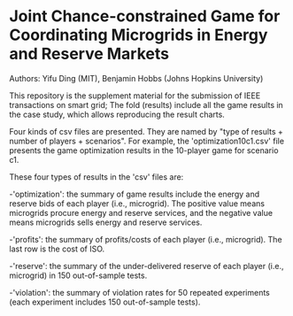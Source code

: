 # Joint Chance-constrained Game for Coordinating Microgrids in Energy and Reserve Markets

Authors: Yifu Ding (MIT), Benjamin Hobbs (Johns Hopkins University)


This repository is the supplement material for the submission of IEEE transactions on smart grid; The fold (results) include all the game results in the case study, which allows reproducing the result charts.


Four kinds of csv files are presented. They are named by "type of results + number of players + scenarios". For example, the 'optimization10c1.csv' file presents the game optimization results in the 10-player game for scenario c1. 

These four types of results in the 'csv' files are:

-'optimization': the summary of game results include the energy and reserve bids of each player (i.e., microgrid). The positive value means microgrids procure energy and reserve services, and the negative value means microgrids sells energy and reserve services.

-'profits': the summary of profits/costs of each player (i.e., microgrid). The last row is the cost of ISO.

-'reserve': the summary of the under-delivered reserve of each player (i.e., microgrid) in 150 out-of-sample tests.

-'violation': the summary of violation rates for 50 repeated experiments (each experiment includes 150 out-of-sample tests).





